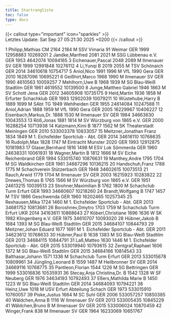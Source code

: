 ```yaml
---
title: Startrangliste
toc: false
type: docs
---
```


{{< callout type="important" icon="sparkles" >}}    
Letztes Update:  Sat Sep 27 05:21:30 2025 +0200
{{< /callout >}}

<startrangliste>
1	Philipp,Mathias	CM	2164	2184	M	SSV Vimaria 91 Weimar	GER	1999	12958883	10269201
2	Jandke,Manfred		2081	2021	M	SSG Lübbenau e.V.	GER	1953	4642074	10094165
3	Eichenauer,Pascal		2048	2089	M	Ilmenauer SV	GER	1999	12991848	10276112
4	Li,Yunqi	B	2019	2055	M	TSV Schönaich	GER	2014	34610618	10754717
5	Aniol,Nico		1991	1996	M	VfL 1990 Gera	GER	2010	16287096	10695221
6	Geißhirt,Marco		1968	1990	M	Ilmenauer SV	GER	1990	4610563	10059257
7	Mehlhorn,Uwe	B	1968	1939	M	SG Blau-Weiß Stadtilm	GER	1961	4619552	10139500
8	Junge,Mattheo Gabriel		1946	1863	M	SV Schott Jena	GER	2012	34605908	10735175
9	Held,Martin		1936	1858	M	Erfurter Schachklub	GER	1993	12902039	10079211
10	Wüstehube,Harry	B	1889	1699	M	SAbt TG 1949 Wehlheiden	GER	1955	24614084	10247588
11	Aniol,Adrian		1888	1959	M	VfL 1990 Gera	GER	2005	16229967	10406227
12	Eisenbach,Markus,Dr.		1888	1530	M	Ilmenauer SV	GER	1984	34663630	10043553
13	Röß,Jonas		1881	1814	M	SV Würzburg von 1865 e.V.	GER	2000	16288254	10713938
14	Katzmann,Kimi	B	1877	1562	M	SK Theaterstadt Meiningen	GER	2010	533003378	10833057
15	Meitzner,Jonathan Franz		1834	1849	M	1. Eichsfelder Sportclub - Abt.	GER	2014	34616110	10768635
16	Rudolph,Max		1828	1747	M	Eintracht Munster 2020	GER	1993	12912875	10181983
17	Glaser,Bernhard		1816	1498	M	ESV Lok Sömmerda	GER	1960	24638331	10061931
18	Wagner,Martin	B	1812	1666	M	SV Eiche Reichenbrand	GER	1994	533015740	10876631
19	Manthey,Andre		1795	1704	M	SG Waldkirchen	GER	1961	34667296	10136215
20	Handschuh,Franz		1788	1775	M	Schachverein Stützerbach	GER	1948	34602615	10073513
21	Rauch,Arwid		1779	1704	M	Ilmenauer SV	GER	2003	16215923	10283822
22	Drewes,Thomas	B	1765	1566	M	SV Würzburg von 1865 e.V.	GER	1951	24613215	10039513
23	Strohner,Maximilian	B	1762	1800	M	Schachclub Turm Erfurt	GER	1993	34660607	10218260
24	Brandt,Wolfgang	B	1747	1457	M	TSV 1886 Geschwenda	GER	1960	16202465	10257345
25	Rexhausen,Mika		1724	1460	M	1. Eichsfelder Sportclub - Abt.	GER	2013	34681752	10813681
26	Boroshnev,Dmytro		1703	1759	M	Schachclub Turm Erfurt	UKR	2014	34163611	10868643
27	Köberl,Christiane		1696	1636	W	SK 1982 Klingenberg e.V.	GER	1975	34610707	10093020
28	Hübner,Jakob	B	1684	1393	M	SG Blau-Weiß Stadtilm	GER	2015	34684107	10844793
29	Meitzner,Johan Eduard		1677	1691	M	1. Eichsfelder Sportclub - Abt.	GER	2011	34623612	10768633
30	Hübner,Paul	B	1638	1383	M	SG Blau-Weiß Stadtilm	GER	2013	34684115	10844791
31	Laß,Matteo		1630	1446	M	1. Eichsfelder Sportclub - Abt.	GER	2015	533019940	10793615
32	Zentgraf,Raphael		1606	1372	M	SG Blau-Weiß Stadtilm	GER	2015	34684166	10814543
33	Balthasar,Johann		1571	1336	M	Schachclub Turm Erfurt	GER	2013	533015678	10809961
34	Jüngling,Leonard	B	1559	1487	M	Heilbronner SV	GER	2014	34669116	10768775
35	Pantleon,Florian		1544	1226	M	SG Bettringen	GER	1999	533016836	10535931
36	Stecay,Anja Christina,Dr.	B	1542	1328	W	SF Neuberg	GER	1976	34634193	10792493
37	Eßers,Mathilda Marie	B	1450	1223	W	SG Blau-Weiß Stadtilm	GER	2014	34684093	10794221
38	Heinz,Uwe			1018	M	USV Erfurt Abteilung Schach	GER	1973	533015910	10760057
39	Piske,Justus			1664	M	SC Suhl	GER	2006	533057257	10850385
40	Wäldchen,Anna	B		1116	W	Ilmenauer SV	GER	2013	533005435	10845229
41	Wäldchen,Bruno	B			M	Ilmenauer SV	GER	2015	533006024	10870459
42	Winger,Frank			838	M	Ilmenauer SV	GER	1964	16233069	10651767
</startrangliste>

